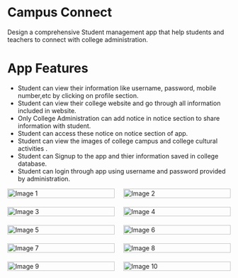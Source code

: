 # Campus Connect
Design a comprehensive Student management app that help students and teachers to connect with college administration.
# App Features

- Student can view their information like username, password, mobile number,etc by clicking on profile section.
- Student can view their college website and go through all information included in website.
- Only College Administration can add notice in notice section to share information with student.
- Student can access these notice on notice section of app.
- Student can view the images of college campus and college cultural activities .
- Student can Signup to the app and thier information saved in college database.
- Student can login through app using username and password provided by administration.
<div style="display: flex; flex-wrap: wrap; justify-content: space-between;">
    <div style="width: 48%; margin-bottom: 20px;">
        <img src="https://drive.google.com/uc?export=view&id=1Z0YLmh5Q6zIuLGvCRZ4wY55WPKetMN9X" alt="Image 1" style="width: 100%;">
    </div>
    <div style="width: 48%; margin-bottom: 20px;">
        <img src="https://drive.google.com/uc?export=view&id=1Z0szMIbcboLze6-vho-la8LQ_Ll7IB26" alt="Image 2" style="width: 100%;">
    </div>
    <div style="width: 48%; margin-bottom: 20px;">
        <img src="https://drive.google.com/uc?export=view&id=1Z2jtm-L9ZTIgeL_9tyX9Qm1cGx0qKSX-" alt="Image 3" style="width: 100%;">
    </div>
    <div style="width: 48%; margin-bottom: 20px;">
        <img src="https://drive.google.com/uc?export=view&id=1Z3_pB612pu5VYqktyfHpzQ7NeeT-uuqB" alt="Image 4" style="width: 100%;">
    </div>
    <div style="width: 48%; margin-bottom: 20px;">
        <img src="https://drive.google.com/uc?export=view&id=1Z4UGTO1ul58E7pw73_zZ5XXbZ1CcLj-8" alt="Image 5" style="width: 100%;">
    </div>
    <div style="width: 48%; margin-bottom: 20px;">
        <img src="https://drive.google.com/uc?export=view&id=1Z6XWT4UPYspNNEi4KwoO7DWDY5RjZJdG" alt="Image 6" style="width: 100%;">
    </div>
    <div style="width: 48%; margin-bottom: 20px;">
        <img src="https://drive.google.com/uc?export=view&id=1Z8YvKcvdTmhGhBR_x15cbE3wC71ulv0M" alt="Image 7" style="width: 100%;">
    </div>
    <div style="width: 48%; margin-bottom: 20px;">
        <img src="https://drive.google.com/uc?export=view&id=1ZG8zSJgijsU6TKJD_2dhV210THk_s9A1" alt="Image 8" style="width: 100%;">
    </div>
    <div style="width: 48%; margin-bottom: 20px;">
        <img src="https://drive.google.com/uc?export=view&id=1ZGAY3bjx41IHUxLaSGa64hwZszXj5wON" alt="Image 9" style="width: 100%;">
    </div>
    <div style="width: 48%; margin-bottom: 20px;">
        <img src="https://drive.google.com/uc?export=view&id=1ZGJtOargWEMulICYFhbMWlsXLD4vf1_Y" alt="Image 10" style="width: 100%;">
    </div>
</div>
